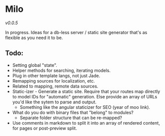 Milo
====

*v0.0.5*

In progress. Ideas for a db-less server / static site generator that's as flexible as you need it to be.

Todo:
-----

* Setting global "state".
* Helper methods for searching, iterating models.
* Plug in other template langs, not just Jade.
* Remapping sources for localization, etc.
* Related to mapping, remote data sources.
* Static-izer - Generate a static site. Require that your routes map directly to model IDs for
  "automatic" generation. Else provide an array of URLs you'd like the sytem to parse and output.
  * Something like the angular staticizer for SEO (year of moo link).
* What do you do with binary files that "belong" to modules?
  * Separate folder structure that can be re-mapped?
* Use comments in markdown to split it into an array of rendered content, for pages or post-preview split.